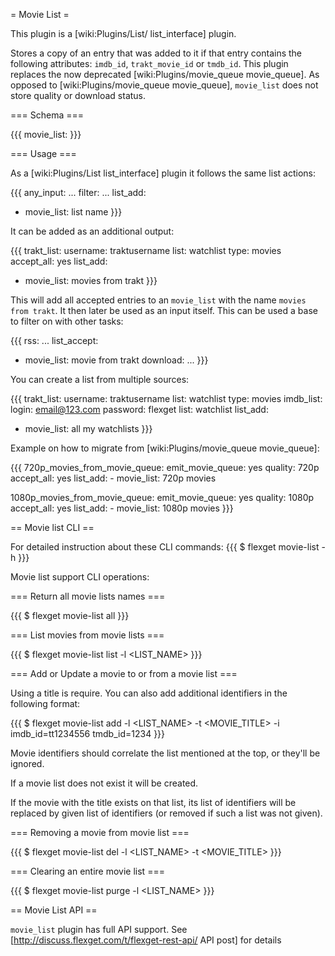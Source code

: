 = Movie List =

This plugin is a [wiki:Plugins/List/ list_interface] plugin.

Stores a copy of an entry that was added to it if that entry contains the following attributes: `imdb_id`, `trakt_movie_id` or `tmdb_id`. This plugin replaces the now deprecated [wiki:Plugins/movie_queue movie_queue]. As opposed to [wiki:Plugins/movie_queue movie_queue], `movie_list` does not store quality or download status.

=== Schema ===

{{{
movie_list: <NAME>
}}}

=== Usage ===

As a [wiki:Plugins/List list_interface] plugin it follows the same list actions:

{{{
any_input: ...
filter: ...
list_add: 
  - movie_list: list name
}}}

It can be added as an additional output:

{{{
trakt_list:
  username: traktusername
  list: watchlist
  type: movies 
accept_all: yes
list_add:
  - movie_list: movies from trakt
}}}

This will add all accepted entries to an `movie_list` with the name `movies from trakt`. It then later be used as an input itself. This can be used a base to filter on with other tasks:

{{{
rss: ...
list_accept:
  - movie_list: movie from trakt
download: ...
}}}

You can create a list from multiple sources:

{{{
trakt_list:
  username: traktusername
  list: watchlist
  type: movies 
imdb_list:
  login: email@123.com
  password: flexget
  list: watchlist
list_add:
  - movie_list: all my watchlists
}}}

Example on how to migrate from [wiki:Plugins/movie_queue movie_queue]:

{{{
720p_movies_from_movie_queue:
  emit_movie_queue: yes
  quality: 720p
  accept_all: yes
  list_add:
    - movie_list: 720p movies

1080p_movies_from_movie_queue:
  emit_movie_queue: yes
  quality: 1080p
  accept_all: yes
  list_add:
    - movie_list: 1080p movies
}}}

== Movie list CLI ==

For detailed instruction about these CLI commands:
{{{
$ flexget movie-list -h
}}}


Movie list support CLI operations:

=== Return all movie lists names ===

{{{
$ flexget movie-list all
}}}

=== List movies from movie lists ===

{{{
$ flexget movie-list list -l <LIST_NAME>
}}}

=== Add or Update a movie to or from a movie list ===

Using a title is require. You can also add additional identifiers in the following format:

{{{
$ flexget movie-list add -l <LIST_NAME> -t <MOVIE_TITLE> -i imdb_id=tt1234556 tmdb_id=1234
}}}

Movie identifiers should correlate the list mentioned at the top, or they'll be ignored.

If a movie list does not exist it will be created.

If the movie with the title exists on that list, its list of identifiers will be replaced by given list of identifiers (or removed if such a list was not given).

=== Removing a movie from movie list ===

{{{
$ flexget movie-list del -l <LIST_NAME> -t <MOVIE_TITLE>
}}}

=== Clearing an entire movie list ===

{{{
$ flexget movie-list purge -l <LIST_NAME>
}}}


== Movie List API ==

`movie_list` plugin has full API support. See [http://discuss.flexget.com/t/flexget-rest-api/ API post] for details

